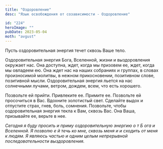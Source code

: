 ```yaml
---
title: "Оздоровление"
desc: "Язык освобождения от созависимости - Оздоровление"

id: "224"
heroImage: ""
pubDate: 2023-05-04
moth: "avgust"
---
```


Пусть оздоровительная энергия течет сквозь Ваше тело.

Оздоровительная энергия Бога, Вселенной, жизни и выздоровления окружает нас.
Она доступна, ждет, когда мы призовем ее, ждет, когда мы овладеем ею. Она ждет
нас на наших собраниях и группах, в словах произносимой молитвы, в нежном
прикосновении, позитивном слове, позитивной мысли. Оздоровительная энергия
льется на нас солнечными лучами, ветром, дождем, всем, что есть хорошего.

Позвольте ей прийти. Привлеките ее. Примите ее. Позвольте ей просочиться в
Вас. Вдохните золотистый свет. Сделайте выдох и отпустите страх, гнев, боль,
сомнения. Позвольте, чтобы оздоровительная энергия текла к Вам, сквозь Вас.
Она Ваша, призывайте ее, верьте в нее.

_Сегодня_ _я_ _буду_ _просить_ _и_ _приму_ _оздоровительную_ _энергию_ _о_ _т_
_Б_ _ога_ _и_ _Вселенной._ _Я_ _позволю_ _е_ _й_ _течь_ _ко_ _мне,_ _сквозь_
_меня_ _и_ _и_ _сходить_ _от_ _меня_ _к_ _людям._ _Я_ _являюсь_ _частью_ _и_
_одним_ _целым_ _непрерывной_ _последовательности_ _выздоровления._
